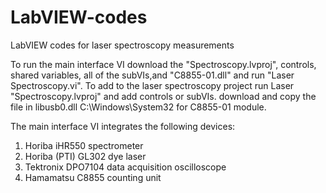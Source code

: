 # LabVIEW-codes
LabVIEW codes for laser spectroscopy measurements


To run the main interface VI download the "Spectroscopy.lvproj", controls, shared variables, all of the subVIs,and "C8855-01.dll" and run "Laser Spectroscopy.vi".
To add to the laser spectroscopy project run Laser "Spectroscopy.lvproj" and add controls or subVIs.
download and copy the file in libusb0.dll C:\Windows\System32 for C8855-01 module.

The main interface VI integrates the following devices:
1. Horiba iHR550 spectrometer
2. Horiba (PTI) GL302 dye laser 
3. Tektronix DPO7104 data acquisition oscilloscope
4. Hamamatsu C8855 counting unit

